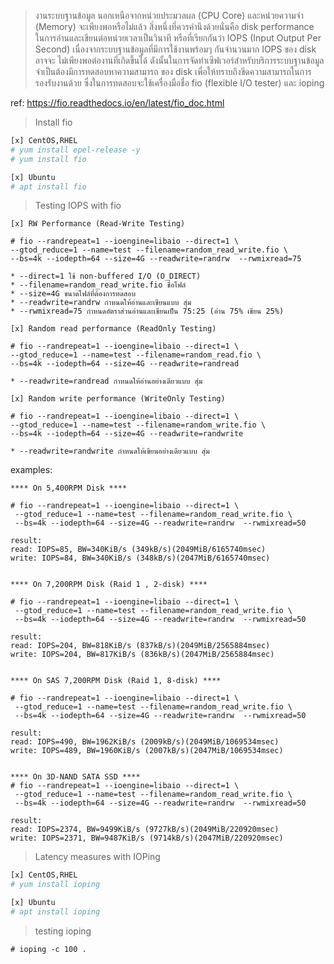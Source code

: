 >งานระบบฐานข้อมูล นอกเหนือจากหน่วยประมวลผล (CPU Core) และหน่วยความจำ (Memory) จะเพียงพอหรือไม่แล้ว
สิ่งหนึ่งที่ควรคำนึงด้วยนั่นคือ disk performance ในการอ่านและเขียนต่อหน่วยเวลาเป็นวินาที หรือที่เรียกกันว่า IOPS
(Input Output Per Second) เนื่องจากระบบฐานข้อมูลที่มีการใช้งานพร้อมๆ กันจำนวนมาก IOPS ของ disk อาจจะ
ไม่เพียงพอต่องานที่เกิดขึ้นได้ ดังนั้นในการจัดทำเซิฟเวอร์สำหรับบริการระบบฐานข้อมูล จำเป็นต้องมีการทดสอบหาความสามารถ
ของ disk เพื่อให้ทราบถึงขีดความสามารถในการรองรับงานด้วย ซึ่งในการทดสอบจะใช้เครื่องมือชื่อ fio (flexible I/O tester) 
และ ioping

ref: https://fio.readthedocs.io/en/latest/fio_doc.html

>Install fio
```bash
[x] CentOS,RHEL
# yum install epel-release -y
# yum install fio

[x] Ubuntu
# apt install fio
```
>Testing IOPS with fio
```
[x] RW Performance (Read-Write Testing)

# fio --randrepeat=1 --ioengine=libaio --direct=1 \
--gtod_reduce=1 --name=test --filename=random_read_write.fio \
--bs=4k --iodepth=64 --size=4G --readwrite=randrw  --rwmixread=75

* --direct=1 ใช้ non-buffered I/O (O_DIRECT)
* --filename=random_read_write.fio ชื่อไฟล์
* --size=4G ขนาดไฟล์ที่ต้องการทดสอบ
* --readwrite=randrw กำหนดให้อ่านและเขียนแบบ สุ่ม
* --rwmixread=75 กำหนดอัตราส่วนอ่านและเขียนเป็น 75:25 (อ่าน 75% เขียน 25%)

[x] Random read performance (ReadOnly Testing)

# fio --randrepeat=1 --ioengine=libaio --direct=1 \
--gtod_reduce=1 --name=test --filename=random_read.fio \
--bs=4k --iodepth=64 --size=4G --readwrite=randread

* --readwrite=randread กำหนดให้อ่านอย่างเดียวแบบ สุ่ม

[x] Random write performance (WriteOnly Testing)

# fio --randrepeat=1 --ioengine=libaio --direct=1 \
--gtod_reduce=1 --name=test --filename=random_write.fio \
--bs=4k --iodepth=64 --size=4G --readwrite=randwrite

* --readwrite=randwrite กำหนดให้เขียนอย่างเดียวแบบ สุ่ม
```

examples:
```
**** On 5,400RPM Disk ****

# fio --randrepeat=1 --ioengine=libaio --direct=1 \
 --gtod_reduce=1 --name=test --filename=random_read_write.fio \
 --bs=4k --iodepth=64 --size=4G --readwrite=randrw  --rwmixread=50

result:
read: IOPS=85, BW=340KiB/s (349kB/s)(2049MiB/6165740msec)
write: IOPS=84, BW=340KiB/s (348kB/s)(2047MiB/6165740msec)


**** On 7,200RPM Disk (Raid 1 , 2-disk) ****

# fio --randrepeat=1 --ioengine=libaio --direct=1 \
 --gtod_reduce=1 --name=test --filename=random_read_write.fio \
 --bs=4k --iodepth=64 --size=4G --readwrite=randrw  --rwmixread=50

result:
read: IOPS=204, BW=818KiB/s (837kB/s)(2049MiB/2565884msec)
write: IOPS=204, BW=817KiB/s (836kB/s)(2047MiB/2565884msec)


**** On SAS 7,200RPM Disk (Raid 1, 8-disk) ****

# fio --randrepeat=1 --ioengine=libaio --direct=1 \
 --gtod_reduce=1 --name=test --filename=random_read_write.fio \
 --bs=4k --iodepth=64 --size=4G --readwrite=randrw  --rwmixread=50

result:
read: IOPS=490, BW=1962KiB/s (2009kB/s)(2049MiB/1069534msec)
write: IOPS=489, BW=1960KiB/s (2007kB/s)(2047MiB/1069534msec)


**** On 3D-NAND SATA SSD ****
# fio --randrepeat=1 --ioengine=libaio --direct=1 \
 --gtod_reduce=1 --name=test --filename=random_read_write.fio \
 --bs=4k --iodepth=64 --size=4G --readwrite=randrw  --rwmixread=50

result:
read: IOPS=2374, BW=9499KiB/s (9727kB/s)(2049MiB/220920msec)
write: IOPS=2371, BW=9487KiB/s (9714kB/s)(2047MiB/220920msec)

```
>Latency measures with IOPing
```bash
[x] CentOS,RHEL
# yum install ioping

[x] Ubuntu
# apt install ioping
```
> testing ioping
```
# ioping -c 100 .
```
